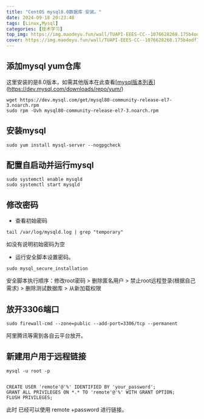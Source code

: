 ```yaml
---
title: "CentOS mysql8.0数据库 安装。"
date: 2024-09-18 20:23:48 
tags: [Linux,Mysql]
categories: [技术学习]
top_img: https://img.maodeyu.fun/wall/TUAPI-EEES-CC--1076628268.175b4odf7s.webp
cover: https://img.maodeyu.fun/wall/TUAPI-EEES-CC--1076628268.175b4odf7s.webp
---
```


## 添加mysql yum仓库

这里安装的是8.0版本，如需其他版本在此查看[[mysql版本列表](https://dev.mysql.com/downloads/repo/yum/)](https://dev.mysql.com/downloads/repo/yum/)

```
wget https://dev.mysql.com/get/mysql80-community-release-el7-3.noarch.rpm
sudo rpm -Uvh mysql80-community-release-el7-3.noarch.rpm
```

## 安装mysql

```
sudo yum install mysql-server --nogpgcheck
```

## 配置自启动并运行mysql

```
sudo systemctl enable mysqld
sudo systemctl start mysqld
```

## 修改密码

- 查看初始密码

```
tail /var/log/mysqld.log | grep "temporary"
```

如没有说明初始密码为空



- 运行安全脚本设置密码。

```
sudo mysql_secure_installation
```

安全脚本执行顺序：修改root密码 > 删除匿名用户 > 禁止root远程登录(根据自己需求) > 删除测试数据库 > 从新加载权限

## 放开3306端口

```
sudo firewall-cmd --zone=public --add-port=3306/tcp --permanent
```

阿里腾讯等需到各自云平台放开。

## 新建用户用于远程链接

```
mysql -u root -p


CREATE USER 'remote'@'%' IDENTIFIED BY 'your_password';
GRANT ALL PRIVILEGES ON *.* TO 'remote'@'%' WITH GRANT OPTION;
FLUSH PRIVILEGES;
```



此时 已经可以使用 remote +password 进行链接。